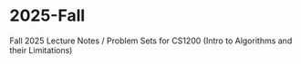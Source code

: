 # 2025-Fall
Fall 2025 Lecture Notes / Problem Sets for CS1200 (Intro to Algorithms and their Limitations)
